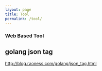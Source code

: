 ```yaml
---
layout: page
title: Tool
permalink: /tool/
---
```


### Web Based Tool

## golang json tag
http://blog.raoness.com/golang/json_tag.html
